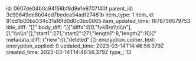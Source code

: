 id: 0607de04b0c94158bf8d9e1e9707f40f
parent_id: 3c99649de8b04ed7bedea54adf27481b
item_type: 1
item_id: 81dd1b00ba334c31a16fd0d0c0bc0865
item_updated_time: 1678736579753
title_diff: "[]"
body_diff: "[{\"diffs\":[[0,\"fvkBro\\\n\\\n\"],[1,\"\\\n\\\n\"]],\"start1\":271,\"start2\":271,\"length1\":8,\"length2\":10}]"
metadata_diff: {"new":{},"deleted":[]}
encryption_cipher_text: 
encryption_applied: 0
updated_time: 2023-03-14T14:46:56.379Z
created_time: 2023-03-14T14:46:56.379Z
type_: 13